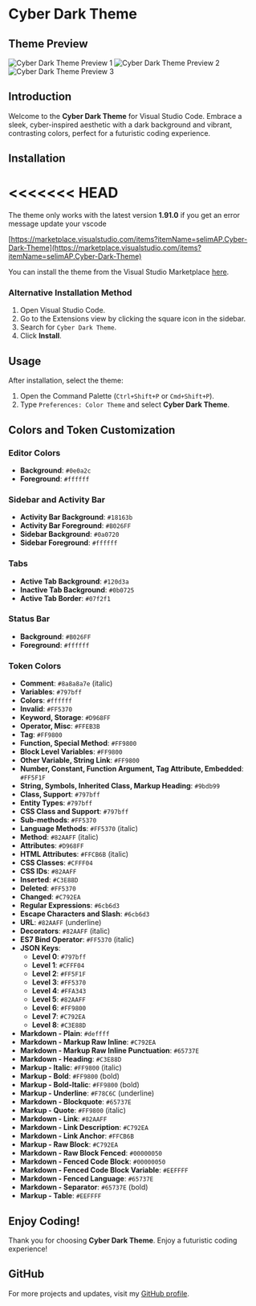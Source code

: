# Cyber Dark Theme


## Theme Preview

![Cyber Dark Theme Preview 1](https://raw.githubusercontent.com/selimAP/CyberTheme/main/images/1.png)
![Cyber Dark Theme Preview 2](https://raw.githubusercontent.com/selimAP/CyberTheme/main/images/2.png)
![Cyber Dark Theme Preview 3](https://raw.githubusercontent.com/selimAP/CyberTheme/main/images/3.png)


## Introduction

Welcome to the **Cyber Dark Theme** for Visual Studio Code. Embrace a sleek, cyber-inspired aesthetic with a dark background and vibrant, contrasting colors, perfect for a futuristic coding experience.

## Installation
<<<<<<< HEAD
=======
The theme only works with the latest version **1.91.0** if you get an error message update your vscode

[https://marketplace.visualstudio.com/items?itemName=selimAP.Cyber-Dark-Theme](https://marketplace.visualstudio.com/items?itemName=selimAP.Cyber-Dark-Theme)
>>>>>>

You can install the theme from the Visual Studio Marketplace [here](https://marketplace.visualstudio.com/items?itemName=selimAP.Cyber-Dark-Theme).

### Alternative Installation Method

1. Open Visual Studio Code.
2. Go to the Extensions view by clicking the square icon in the sidebar.
3. Search for `Cyber Dark Theme`.
4. Click **Install**.

## Usage

After installation, select the theme:

1. Open the Command Palette (`Ctrl+Shift+P` or `Cmd+Shift+P`).
2. Type `Preferences: Color Theme` and select **Cyber Dark Theme**.

## Colors and Token Customization

### Editor Colors
- **Background**: `#0e0a2c`
- **Foreground**: `#ffffff`

### Sidebar and Activity Bar
- **Activity Bar Background**: `#18163b`
- **Activity Bar Foreground**: `#B026FF`
- **Sidebar Background**: `#0a0720`
- **Sidebar Foreground**: `#ffffff`

### Tabs
- **Active Tab Background**: `#120d3a`
- **Inactive Tab Background**: `#0b0725`
- **Active Tab Border**: `#07f2f1`

### Status Bar
- **Background**: `#B026FF`
- **Foreground**: `#ffffff`

### Token Colors
- **Comment**: `#8a8a8a7e` (italic)
- **Variables**: `#797bff`
- **Colors**: `#ffffff`
- **Invalid**: `#FF5370`
- **Keyword, Storage**: `#D968FF`
- **Operator, Misc**: `#FFEB3B`
- **Tag**: `#FF9800`
- **Function, Special Method**: `#FF9800`
- **Block Level Variables**: `#FF9800`
- **Other Variable, String Link**: `#FF9800`
- **Number, Constant, Function Argument, Tag Attribute, Embedded**: `#FF5F1F`
- **String, Symbols, Inherited Class, Markup Heading**: `#9bdb99`
- **Class, Support**: `#797bff`
- **Entity Types**: `#797bff`
- **CSS Class and Support**: `#797bff`
- **Sub-methods**: `#FF5370`
- **Language Methods**: `#FF5370` (italic)
- **Method**: `#82AAFF` (italic)
- **Attributes**: `#D968FF`
- **HTML Attributes**: `#FFCB6B` (italic)
- **CSS Classes**: `#CFFF04`
- **CSS IDs**: `#82AAFF`
- **Inserted**: `#C3E88D`
- **Deleted**: `#FF5370`
- **Changed**: `#C792EA`
- **Regular Expressions**: `#6cb6d3`
- **Escape Characters and Slash**: `#6cb6d3`
- **URL**: `#82AAFF` (underline)
- **Decorators**: `#82AAFF` (italic)
- **ES7 Bind Operator**: `#FF5370` (italic)
- **JSON Keys**:
  - **Level 0**: `#797bff`
  - **Level 1**: `#CFFF04`
  - **Level 2**: `#FF5F1F`
  - **Level 3**: `#FF5370`
  - **Level 4**: `#FFA343`
  - **Level 5**: `#82AAFF`
  - **Level 6**: `#FF9800`
  - **Level 7**: `#C792EA`
  - **Level 8**: `#C3E88D`
- **Markdown - Plain**: `#deffff`
- **Markdown - Markup Raw Inline**: `#C792EA`
- **Markdown - Markup Raw Inline Punctuation**: `#65737E`
- **Markdown - Heading**: `#C3E88D`
- **Markup - Italic**: `#FF9800` (italic)
- **Markup - Bold**: `#FF9800` (bold)
- **Markup - Bold-Italic**: `#FF9800` (bold)
- **Markup - Underline**: `#F78C6C` (underline)
- **Markdown - Blockquote**: `#65737E`
- **Markup - Quote**: `#FF9800` (italic)
- **Markdown - Link**: `#82AAFF`
- **Markdown - Link Description**: `#C792EA`
- **Markdown - Link Anchor**: `#FFCB6B`
- **Markup - Raw Block**: `#C792EA`
- **Markdown - Raw Block Fenced**: `#00000050`
- **Markdown - Fenced Code Block**: `#00000050`
- **Markdown - Fenced Code Block Variable**: `#EEFFFF`
- **Markdown - Fenced Language**: `#65737E`
- **Markdown - Separator**: `#65737E` (bold)
- **Markup - Table**: `#EEFFFF`

## Enjoy Coding!

Thank you for choosing **Cyber Dark Theme**. Enjoy a futuristic coding experience!

## GitHub

For more projects and updates, visit my [GitHub profile](https://github.com/selimAP).
